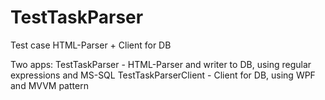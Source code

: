 # TestTaskParser
Test case HTML-Parser + Client for DB

Two apps:
TestTaskParser - HTML-Parser and writer to DB, using regular expressions and MS-SQL
TestTaskParserClient - Client for DB, using WPF and MVVM pattern
